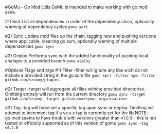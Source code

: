 #GoMu - Go Mod Utils
GoMu is intended to make working with go.mod sane.

#1) Sort
List all dependencies in order of the dependency chain, optionally warning of dependency cycles
`gomu sort`


#2) Sync
Update mod files up the chain, tagging new and pushing versions where applicable, cleaning go.sum, optionally warning of multiple dependencies
`gomu sync`

#3) Deploy
Performs sync with the added functionality of pushing local changes to a provided branch
`gomu deploy`

#Options
Flags and args
#1) Filter
-filter will ignore any libs wich do not include a provided string in the go.sum file
`gomu sort -filter vpm -filter github.com/vroomy/plugins`

#2) Target
-target will aggregate all filles withing provided directories. Omitting entirely will run from the current directory
`gomu sync -target github.com/vroomy -target github.com/<your-organization>`

#3) Tag
-tag will force set a specific tag upon sync or deploy. Omitting will attempt to increment tag if a vx.x.x tag is currently set for the lib
NOTE: go.mod seems to have trouble with versions greater than v1.0.0 - this is not tested or officially supported as of this version of gomu
`gomu sync -tag v0.1.0`
